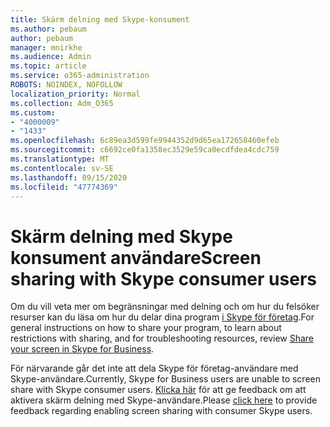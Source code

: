 ```yaml
---
title: Skärm delning med Skype-konsument
ms.author: pebaum
author: pebaum
manager: mnirkhe
ms.audience: Admin
ms.topic: article
ms.service: o365-administration
ROBOTS: NOINDEX, NOFOLLOW
localization_priority: Normal
ms.collection: Adm_O365
ms.custom:
- "4000009"
- "1433"
ms.openlocfilehash: 6c89ea3d599fe9944352d9d65ea172658460efeb
ms.sourcegitcommit: c6692ce0fa1358ec3529e59ca0ecdfdea4cdc759
ms.translationtype: MT
ms.contentlocale: sv-SE
ms.lasthandoff: 09/15/2020
ms.locfileid: "47774369"
---
```

# <a name="screen-sharing-with-skype-consumer-users"></a><span data-ttu-id="5b2bb-102">Skärm delning med Skype konsument användare</span><span class="sxs-lookup"><span data-stu-id="5b2bb-102">Screen sharing with Skype consumer users</span></span>

<span data-ttu-id="5b2bb-103">Om du vill veta mer om begränsningar med delning och om hur du felsöker resurser kan du läsa om hur du delar dina program [i Skype för företag](https://support.office.com/article/Share-your-screen-in-Skype-for-Business-2d436dc9-d092-4ef1-83f1-dd9f7a7cd3fc).</span><span class="sxs-lookup"><span data-stu-id="5b2bb-103">For general instructions on how to share your program, to learn about restrictions with sharing, and for troubleshooting resources, review [Share your screen in Skype for Business](https://support.office.com/article/Share-your-screen-in-Skype-for-Business-2d436dc9-d092-4ef1-83f1-dd9f7a7cd3fc).</span></span>  

<span data-ttu-id="5b2bb-104">För närvarande går det inte att dela Skype för företag-användare med Skype-användare.</span><span class="sxs-lookup"><span data-stu-id="5b2bb-104">Currently, Skype for Business users are unable to screen share with Skype consumer users.</span></span> <span data-ttu-id="5b2bb-105">[Klicka här](https://www.skypefeedback.com/forums/299913-generally-available/suggestions/12335259-enable-screen-sharing-to-consumer-skype-users) för att ge feedback om att aktivera skärm delning med Skype-användare.</span><span class="sxs-lookup"><span data-stu-id="5b2bb-105">Please [click here](https://www.skypefeedback.com/forums/299913-generally-available/suggestions/12335259-enable-screen-sharing-to-consumer-skype-users) to provide feedback regarding enabling screen sharing with consumer Skype users.</span></span> 